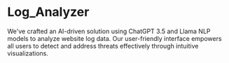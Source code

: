 # Log_Analyzer
We've crafted an AI-driven solution using ChatGPT 3.5 and Llama NLP models to analyze website log data. Our user-friendly interface empowers all users to detect and address threats effectively through intuitive visualizations.
